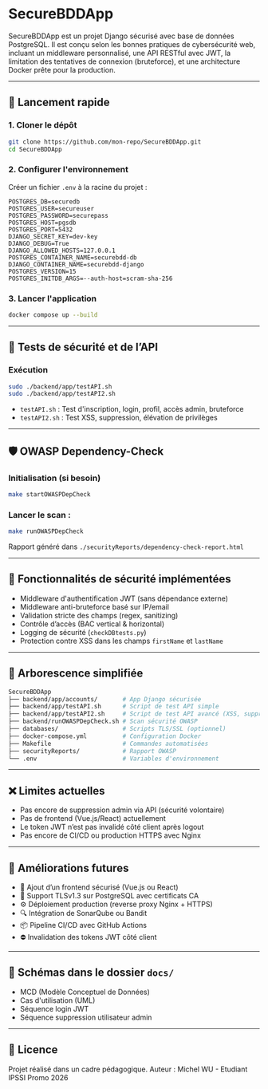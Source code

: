 # SecureBDDApp

SecureBDDApp est un projet Django sécurisé avec base de données PostgreSQL. Il est conçu selon les bonnes pratiques de cybersécurité web, incluant un middleware personnalisé, une API RESTful avec JWT, la limitation des tentatives de connexion (bruteforce), et une architecture Docker prête pour la production.

---

## 🚀 Lancement rapide

### 1. Cloner le dépôt

```bash
git clone https://github.com/mon-repo/SecureBDDApp.git
cd SecureBDDApp
```

### 2. Configurer l'environnement

Créer un fichier `.env` à la racine du projet :

```env
POSTGRES_DB=securedb
POSTGRES_USER=secureuser
POSTGRES_PASSWORD=securepass
POSTGRES_HOST=pgsdb
POSTGRES_PORT=5432
DJANGO_SECRET_KEY=dev-key
DJANGO_DEBUG=True
DJANGO_ALLOWED_HOSTS=127.0.0.1
POSTGRES_CONTAINER_NAME=securebdd-db
DJANGO_CONTAINER_NAME=securebdd-django
POSTGRES_VERSION=15
POSTGRES_INITDB_ARGS=--auth-host=scram-sha-256
```

### 3. Lancer l'application

```bash
docker compose up --build
```

---

## 🧪 Tests de sécurité et de l’API

### Exécution

```bash
sudo ./backend/app/testAPI.sh
sudo ./backend/app/testAPI2.sh
```

- `testAPI.sh` : Test d'inscription, login, profil, accès admin, bruteforce
- `testAPI2.sh` : Test XSS, suppression, élévation de privilèges

---

## 🛡️ OWASP Dependency-Check

### Initialisation (si besoin)

```bash
make startOWASPDepCheck
```

### Lancer le scan :

```bash
make runOWASPDepCheck
```

Rapport généré dans `./securityReports/dependency-check-report.html`

---

## 🔐 Fonctionnalités de sécurité implémentées

- Middleware d'authentification JWT (sans dépendance externe)
- Middleware anti-bruteforce basé sur IP/email
- Validation stricte des champs (regex, sanitizing)
- Contrôle d’accès (BAC vertical & horizontal)
- Logging de sécurité (`checkDBtests.py`)
- Protection contre XSS dans les champs `firstName` et `lastName`

---

## 📁 Arborescence simplifiée

```bash
SecureBDDApp
├── backend/app/accounts/       # App Django sécurisée
├── backend/app/testAPI.sh      # Script de test API simple
├── backend/app/testAPI2.sh     # Script de test API avancé (XSS, suppression, escalade)
├── backend/runOWASPDepCheck.sh # Scan sécurité OWASP
├── databases/                  # Scripts TLS/SSL (optionnel)
├── docker-compose.yml          # Configuration Docker
├── Makefile                    # Commandes automatisées
├── securityReports/            # Rapport OWASP
└── .env                        # Variables d'environnement
```

---

## ❌ Limites actuelles

- Pas encore de suppression admin via API (sécurité volontaire)
- Pas de frontend (Vue.js/React) actuellement
- Le token JWT n’est pas invalidé côté client après logout
- Pas encore de CI/CD ou production HTTPS avec Nginx

---

## 🚧 Améliorations futures

- 🔄 Ajout d’un frontend sécurisé (Vue.js ou React)
- 🔐 Support TLSv1.3 sur PostgreSQL avec certificats CA
- ⚙️ Déploiement production (reverse proxy Nginx + HTTPS)
- 🔍 Intégration de SonarQube ou Bandit
- 📦 Pipeline CI/CD avec GitHub Actions
- ⛔ Invalidation des tokens JWT côté client

---

## 📸 Schémas dans le dossier `docs/`

- MCD (Modèle Conceptuel de Données)
- Cas d'utilisation (UML)
- Séquence login JWT
- Séquence suppression utilisateur admin

---

## 📜 Licence

Projet réalisé dans un cadre pédagogique.
Auteur : Michel WU - Etudiant IPSSI Promo 2026
